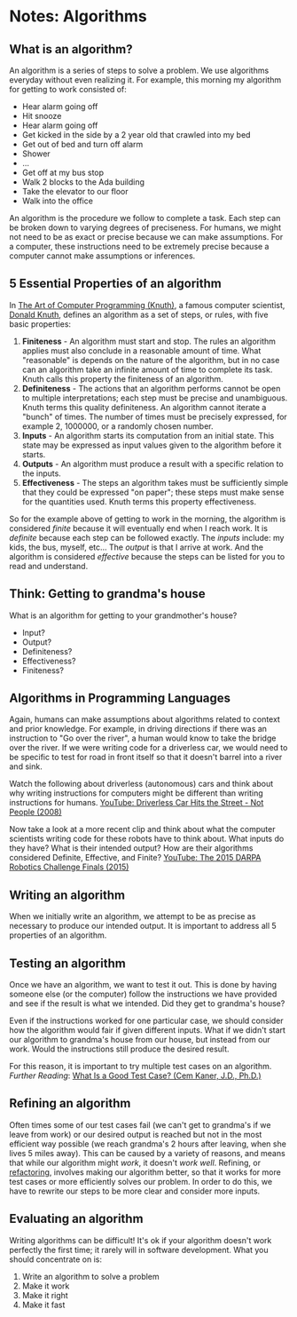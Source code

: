 # Notes: Algorithms

## What is an algorithm?
An algorithm is a series of steps to solve a problem. We use algorithms everyday without even realizing it. For example, this morning my algorithm for getting to work consisted of:

- Hear alarm going off
- Hit snooze
- Hear alarm going off
- Get kicked in the side by a 2 year old that crawled into my bed
- Get out of bed and turn off alarm
- Shower
- ...
- Get off at my bus stop
- Walk 2 blocks to the Ada building
- Take the elevator to our floor
- Walk into the office

An algorithm is the procedure we follow to complete a task. Each step can be broken down to varying degrees of preciseness. For humans, we might not need to be as exact or precise because we can make assumptions. For a computer, these instructions need to be extremely precise because a computer cannot make assumptions or inferences.

## 5 Essential Properties of an algorithm
In [The Art of Computer Programming (Knuth)](https://en.wikipedia.org/wiki/The_Art_of_Computer_Programming), a famous computer scientist, [Donald Knuth](https://en.wikipedia.org/wiki/Donald_Knuth), defines an algorithm as a set of steps, or rules, with five basic properties:

1. **Finiteness** - An algorithm must start and stop. The rules an algorithm applies must also conclude in a reasonable amount of time. What "reasonable" is depends on the nature of the algorithm, but in no case can an algorithm take an infinite amount of time to complete its task. Knuth calls this property the finiteness of an algorithm.
1. **Definiteness** - The actions that an algorithm performs cannot be open to multiple interpretations; each step must be precise and unambiguous. Knuth terms this quality definiteness. An algorithm cannot iterate a "bunch" of times. The number of times must be precisely expressed, for example 2, 1000000, or a randomly chosen number.
1. **Inputs** - An algorithm starts its computation from an initial state. This state may be expressed as input values given to the algorithm before it starts.
1. **Outputs** - An algorithm must produce a result with a specific relation to the inputs.
1. **Effectiveness** - The steps an algorithm takes must be sufficiently simple that they could be expressed "on paper"; these steps must make sense for the quantities used. Knuth terms this property effectiveness.

So for the example above of getting to work in the morning, the algorithm is considered _finite_ because it will eventually end when I reach work. It is _definite_ because each step can be followed exactly. The _inputs_ include: my kids, the bus, myself, etc... The _output_ is that I arrive at work. And the algorithm is considered _effective_ because the steps can be listed for you to read and understand.

## Think: Getting to grandma's house
What is an algorithm for getting to your grandmother's house?
- Input?
- Output?
- Definiteness?
- Effectiveness?
- Finiteness?

## Algorithms in Programming Languages
Again, humans can make assumptions about algorithms related to context and prior knowledge. For example, in driving directions if there was an instruction to "Go over the river", a human would know to take the bridge over the river. If we were writing code for a driverless car, we would need to be specific to test for road in front itself so that it doesn't barrel into a river and sink.

Watch the following about driverless (autonomous) cars and think about why writing instructions for computers might be different than writing instructions for humans. [YouTube: Driverless Car Hits the Street - Not People (2008)](https://www.youtube.com/watch?v=yDVLUiJfpPw)

Now take a look at a more recent clip and think about what the computer scientists writing code for these robots have to think about. What inputs do they have? What is their intended output? How are their algorithms considered Definite, Effective, and Finite? [YouTube: The 2015 DARPA Robotics Challenge Finals (2015)](https://www.youtube.com/watch?v=8P9geWwi9e0)

## Writing an algorithm
When we initially write an algorithm, we attempt to be as precise as necessary to produce our intended output. It is important to address all 5 properties of an algorithm.

## Testing an algorithm
Once we have an algorithm, we want to test it out. This is done by having someone else (or the computer) follow the instructions we have provided and see if the result is what we intended. Did they get to grandma's house?

Even if the instructions worked for one particular case, we should consider how the algorithm would fair if given different inputs. What if we didn't start our algorithm to grandma's house from our house, but instead from our work. Would the instructions still produce the desired result.

For this reason, it is important to try multiple test cases on an algorithm. _Further Reading_: [What Is a Good Test Case? (Cem Kaner, J.D., Ph.D.)](http://www.kaner.com/pdfs/GoodTest.pdf)

## Refining an algorithm
Often times some of our test cases fail (we can't get to grandma's if we leave from work) or our desired output is reached but not in the most efficient way possible (we reach grandma's 2 hours after leaving, when she lives 5 miles away). This can be caused by a variety of reasons, and means that while our algorithm might _work_, it doesn't _work well_. Refining, or [refactoring](https://en.wikipedia.org/wiki/Code_refactoring), involves making our algorithm better, so that it works for more test cases or more efficiently solves our problem. In order to do this, we have to rewrite our steps to be more clear and consider more inputs.

## Evaluating an algorithm
Writing algorithms can be difficult! It's ok if your algorithm doesn't work perfectly the first time; it rarely will in software development. What you should concentrate on is:

1. Write an algorithm to solve a problem
1. Make it work
1. Make it right
1. Make it fast
